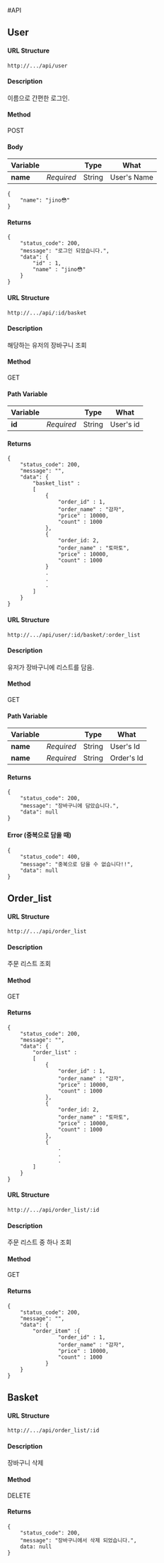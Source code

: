#API

## User

#### URL Structure
`http://.../api/user`

#### Description
이름으로 간편한 로그인.

#### Method
POST

#### Body
| Variable |  | Type | What |
|---|---|---|----|
| **name** | *Required* | String |  User's Name  |

```
{
    "name": "jino😳"
}
```

#### Returns
```
{
    "status_code": 200,
    "message": "로그인 되었습니다.",
    "data": {
        "id" : 1,
        "name" : "jino😳"
    }
}
```


#### URL Structure
`http://.../api/:id/basket`

#### Description
해당하는 유저의 장바구니 조회

#### Method
GET

#### Path Variable
| Variable |  | Type | What |
|---|---|---|----|
| **id** | *Required* | String |  User's id  |

#### Returns
```
{
    "status_code": 200,
    "message": "",
    "data": {
        "basket_list" : 
        [
            { 
                "order_id" : 1,
                "order_name" : "감자",
                "price" : 10000,
                "count" : 1000
            },
            {
                "order_id: 2,
                "order_name" : "토마토",
                "price" : 10000,
                "count" : 1000
            }
            .
            .
            .
        ]
    }
}
```



#### URL Structure
`http://.../api/user/:id/basket/:order_list`

#### Description
유저가 장바구니에 리스트를 담음.

#### Method
GET

#### Path Variable
| Variable |  | Type | What |
|---|---|---|----|
| **name** | *Required* | String |  User's Id  |
| **name** | *Required* | String |  Order's Id  |


#### Returns
```
{
    "status_code": 200,
    "message": "장바구니에 담았습니다.",
    "data": null
}
```

#### Error (중복으로 담을 때)
```
{
    "status_code": 400,
    "message": "중복으로 담을 수 없습니다!!",
    "data": null
}
```



## Order_list

#### URL Structure
`http://.../api/order_list`

#### Description
주문 리스트 조회

#### Method
GET

#### Returns
```
{
    "status_code": 200,
    "message": "",
    "data": {
        "order_list" : 
        [
            { 
                "order_id" : 1,
                "order_name" : "감자",
                "price" : 10000,
                "count" : 1000
            },
            {
                "order_id: 2,
                "order_name" : "토마토",
                "price" : 10000,
                "count" : 1000
            },
            {
                .
                .
                .
        ]
    }
}
```



#### URL Structure
`http://.../api/order_list/:id`

#### Description
주문 리스트 중 하나 조회

#### Method
GET

#### Returns
```
{
    "status_code": 200,
    "message": "",
    "data": {
        "order_item" :{
                "order_id" : 1,
                "order_name" : "감자",
                "price" : 10000,
                "count" : 1000
            }
    }
}
```

## Basket

#### URL Structure
`http://.../api/order_list/:id`

#### Description
장바구니 삭제

#### Method
DELETE

#### Returns
```
{
    "status_code": 200,
    "message": "장바구니에서 삭제 되었습니다.",
    data: null
}
```

